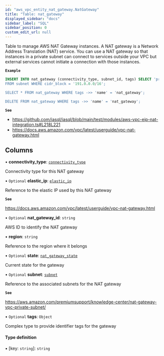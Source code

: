 ```yaml
---
id: "aws_vpc_entity_nat_gateway.NatGateway"
title: "Table: nat_gateway"
displayed_sidebar: "docs"
sidebar_label: "SQL"
sidebar_position: 0
custom_edit_url: null
---
```


Table to manage AWS NAT Gateway instances.
A NAT gateway is a Network Address Translation (NAT) service.
You can use a NAT gateway so that instances in a private subnet can connect to services
outside your VPC but external services cannot initiate a connection with those instances.

**`Example`**

```sql TheButton[Manage a NAT gateway]="Manage a NAT gateway"
INSERT INTO nat_gateway (connectivity_type, subnet_id, tags) SELECT 'private', id, '{"Name":"nat_gateway"}
FROM subnet WHERE cidr_block = '191.0.0.0/16';

SELECT * FROM nat_gateway WHERE tags ->> 'name' = 'nat_gateway';

DELETE FROM nat_gateway WHERE tags ->> 'name' = 'nat_gateway';
```

**`See`**

 - https://github.com/iasql/iasql/blob/main/test/modules/aws-vpc-eip-nat-integration.ts#L218L221
 - https://docs.aws.amazon.com/vpc/latest/userguide/vpc-nat-gateway.html

## Columns

• **connectivity\_type**: [`connectivity_type`](../enums/aws_vpc_entity_nat_gateway.ConnectivityType.md)

Connectivity type for this NAT gateway

• `Optional` **elastic\_ip**: [`elastic_ip`](aws_vpc_entity_elastic_ip.ElasticIp.md)

Reference to the elastic IP used by this NAT gateway

**`See`**

https://docs.aws.amazon.com/vpc/latest/userguide/vpc-nat-gateway.html

• `Optional` **nat\_gateway\_id**: `string`

AWS ID to identify the NAT gateway

• **region**: `string`

Reference to the region where it belongs

• `Optional` **state**: [`nat_gateway_state`](../enums/aws_vpc_entity_nat_gateway.NatGatewayState.md)

Current state for the gateway

• `Optional` **subnet**: [`subnet`](aws_vpc_entity_subnet.Subnet.md)

Reference to the associated subnets for the NAT gateway

**`See`**

https://aws.amazon.com/premiumsupport/knowledge-center/nat-gateway-vpc-private-subnet/

• `Optional` **tags**: `Object`

Complex type to provide identifier tags for the gateway

#### Type definition

▪ [key: `string`]: `string`
